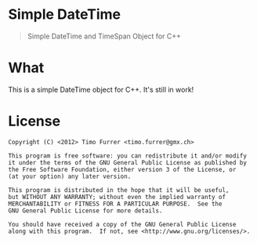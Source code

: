 # Simple DateTime
> Simple DateTime and TimeSpan Object for C++

# What
  This is a simple DateTime object for C++.
  It's still in work!

# License

    Copyright (C) <2012> Timo Furrer <timo.furrer@gmx.ch>

    This program is free software: you can redistribute it and/or modify
    it under the terms of the GNU General Public License as published by
    the Free Software Foundation, either version 3 of the License, or
    (at your option) any later version.

    This program is distributed in the hope that it will be useful,
    but WITHOUT ANY WARRANTY; without even the implied warranty of
    MERCHANTABILITY or FITNESS FOR A PARTICULAR PURPOSE.  See the
    GNU General Public License for more details.

    You should have received a copy of the GNU General Public License
    along with this program.  If not, see <http://www.gnu.org/licenses/>.
